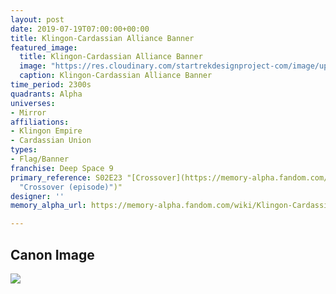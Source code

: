 ```yaml
---
layout: post
date: 2019-07-19T07:00:00+00:00
title: Klingon-Cardassian Alliance Banner
featured_image:
  title: Klingon-Cardassian Alliance Banner
  image: "https://res.cloudinary.com/startrekdesignproject-com/image/upload/v1563583678/Klingon-CardassianAllianceBanner.png"
  caption: Klingon-Cardassian Alliance Banner
time_period: 2300s
quadrants: Alpha
universes:
- Mirror
affiliations:
- Klingon Empire
- Cardassian Union
types:
- Flag/Banner
franchise: Deep Space 9
primary_reference: S02E23 "[Crossover](https://memory-alpha.fandom.com/wiki/Crossover
  "Crossover (episode)")"
designer: ''
memory_alpha_url: https://memory-alpha.fandom.com/wiki/Klingon-Cardassian_Alliance

---
```

## Canon Image

![](https://res.cloudinary.com/startrekdesignproject-com/image/upload/v1563583678/Klingon-CardassianAllianceBanner1.jpg)